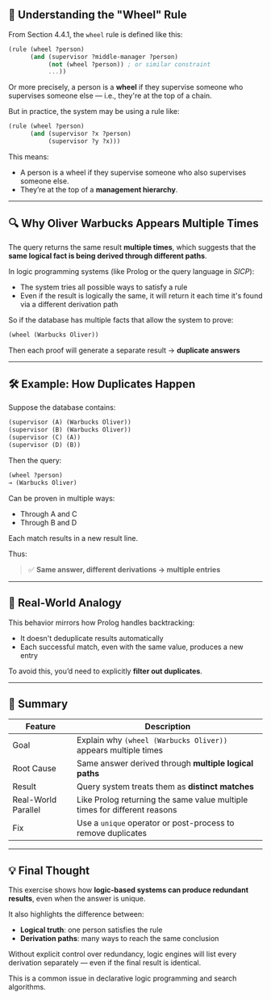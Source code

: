 ## 🧠 Understanding the "Wheel" Rule

From Section 4.4.1, the `wheel` rule is defined like this:

```scheme
(rule (wheel ?person)
      (and (supervisor ?middle-manager ?person)
           (not (wheel ?person)) ; or similar constraint
           ...))
```

Or more precisely, a person is a **wheel** if they supervise someone who supervises someone else — i.e., they're at the top of a chain.

But in practice, the system may be using a rule like:

```scheme
(rule (wheel ?person)
      (and (supervisor ?x ?person)
           (supervisor ?y ?x)))
```

This means:
- A person is a wheel if they supervise someone who also supervises someone else.
- They’re at the top of a **management hierarchy**.

---

## 🔍 Why Oliver Warbucks Appears Multiple Times

The query returns the same result **multiple times**, which suggests that the **same logical fact is being derived through different paths**.

In logic programming systems (like Prolog or the query language in *SICP*):
- The system tries all possible ways to satisfy a rule
- Even if the result is logically the same, it will return it each time it's found via a different derivation path

So if the database has multiple facts that allow the system to prove:

```scheme
(wheel (Warbucks Oliver))
```

Then each proof will generate a separate result → **duplicate answers**

---

## 🛠️ Example: How Duplicates Happen

Suppose the database contains:

```scheme
(supervisor (A) (Warbucks Oliver))
(supervisor (B) (Warbucks Oliver))
(supervisor (C) (A))
(supervisor (D) (B))
```

Then the query:

```scheme
(wheel ?person)
→ (Warbucks Oliver)
```

Can be proven in multiple ways:
- Through A and C
- Through B and D

Each match results in a new result line.

Thus:
> ✅ **Same answer, different derivations → multiple entries**

---

## 🧪 Real-World Analogy

This behavior mirrors how Prolog handles backtracking:
- It doesn't deduplicate results automatically
- Each successful match, even with the same value, produces a new entry

To avoid this, you’d need to explicitly **filter out duplicates**.

---

## 📌 Summary

| Feature | Description |
|--------|-------------|
| Goal | Explain why `(wheel (Warbucks Oliver))` appears multiple times |
| Root Cause | Same answer derived through **multiple logical paths**
| Result | Query system treats them as **distinct matches**
| Real-World Parallel | Like Prolog returning the same value multiple times for different reasons |
| Fix | Use a `unique` operator or post-process to remove duplicates |

---

## 💡 Final Thought

This exercise shows how **logic-based systems can produce redundant results**, even when the answer is unique.

It also highlights the difference between:
- **Logical truth**: one person satisfies the rule
- **Derivation paths**: many ways to reach the same conclusion

Without explicit control over redundancy, logic engines will list every derivation separately — even if the final result is identical.

This is a common issue in declarative logic programming and search algorithms.
